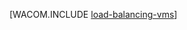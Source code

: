 <properties linkid="manage-linux-common-tasks-load-balance-a-vm" urlDisplayName="Load Balance a Linux VM" pageTitle="对虚拟机进行负载平衡 (Linux) - Azure" metaKeywords="load balance vm, Linux vm Azure " description="介绍如何进行负载平衡在云中的虚拟机且运行 Linux Azure 虚拟机中。" metaCanonical="/manage/windows/common-tasks/how-to-load-balance-virtual-machines/" services="virtual-machines" documentationCenter="" title="" authors="" solutions="" manager="" editor="" />
<tags ms.service="virtual-machines"
    ms.date=""
    wacn.date=""
    />






[WACOM.INCLUDE [load-balancing-vms](../includes/load-balancing-vms.md)]
